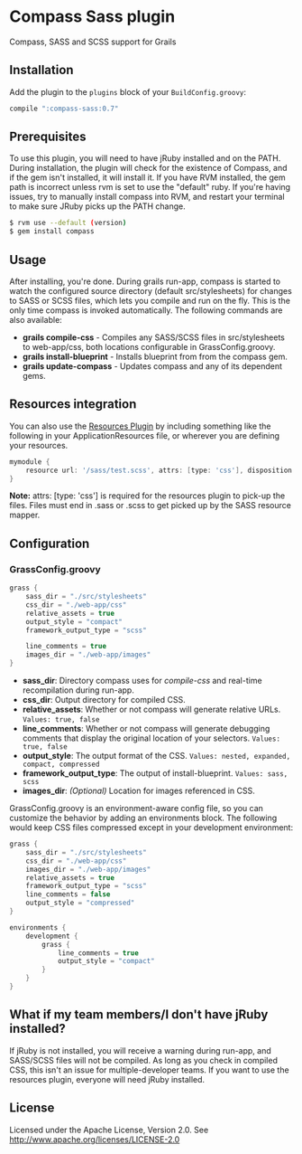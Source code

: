 # Compass Sass plugin
Compass, SASS and SCSS support for Grails

## Installation
Add the plugin to the `plugins` block of your `BuildConfig.groovy`:

```groovy
compile ":compass-sass:0.7"
```

## Prerequisites
To use this plugin, you will need to have jRuby installed and on the PATH. During installation, the plugin will check for the existence of Compass, and if the gem isn't installed, it will install it.
If you have RVM installed, the gem path is incorrect unless rvm is set to use the "default" ruby. If you're having issues,
try to manually install compass into RVM, and restart your terminal to make sure JRuby picks up the PATH change.

```sh
$ rvm use --default (version)
$ gem install compass
```

## Usage
After installing, you're done. During grails run-app, compass is started to watch the configured source directory (default src/stylesheets) for changes to SASS or SCSS files, which lets you compile and run on the fly. This is the only time compass is invoked automatically. The following commands are also available:

* **grails compile-css** - Compiles any SASS/SCSS files in src/stylesheets to web-app/css, both locations configurable in GrassConfig.groovy.
* **grails install-blueprint** - Installs blueprint from from the compass gem.
* **grails update-compass** - Updates compass and any of its dependent gems.

## Resources integration
You can also use the [Resources Plugin](http://grails.org/plugin/resources) by including something like the following in your ApplicationResources file, or wherever you are defining your resources.

```groovy
mymodule {
    resource url: '/sass/test.scss', attrs: [type: 'css'], disposition: 'head'
}
```

**Note:** attrs: [type: 'css'] is required for the resources plugin to pick-up the files. Files must end in .sass or .scss to get picked up by the SASS resource mapper.

## Configuration
### GrassConfig.groovy

```groovy
grass {
    sass_dir = "./src/stylesheets"
    css_dir = "./web-app/css"
    relative_assets = true
    output_style = "compact"
    framework_output_type = "scss"

    line_comments = true
    images_dir = "./web-app/images"
}
```


* **sass_dir**: Directory compass uses for *compile-css* and real-time recompilation during run-app.
* **css_dir**: Output directory for compiled CSS.
* **relative_assets**: Whether or not compass will generate relative URLs.
`Values: true, false`
* **line_comments**: Whether or not compass will generate debugging comments that display the original location of your selectors.
`Values: true, false`
* **output_style**: The output format of the CSS.
`Values: nested, expanded, compact, compressed`
* **framework\_output\_type**: The output of install-blueprint.
`Values: sass, scss`
* **images_dir**: *(Optional)* Location for images referenced in CSS.

GrassConfig.groovy is an environment-aware config file, so you can customize the behavior by adding an environments block. The following would keep CSS files compressed except in your development environment:

```groovy
grass {
    sass_dir = "./src/stylesheets"
    css_dir = "./web-app/css"
    images_dir = "./web-app/images"
    relative_assets = true
    framework_output_type = "scss"
    line_comments = false
    output_style = "compressed"
}

environments {
    development {
        grass {
            line_comments = true
            output_style = "compact"
        }
    }
}
```


## What if my team members/I don't have jRuby installed?
If jRuby is not installed, you will receive a warning during run-app, and SASS/SCSS files will not be compiled. As long as you check in compiled CSS, this isn't an issue for multiple-developer teams. If you want to use the resources plugin, everyone will need jRuby installed.

## License
Licensed under the Apache License, Version 2.0. See <a href="http://www.apache.org/licenses/LICENSE-2.0">http://www.apache.org/licenses/LICENSE-2.0</a>
